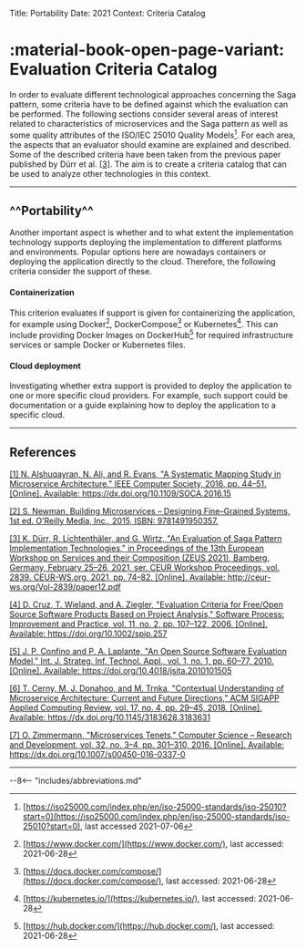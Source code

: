 Title: Portability
Date: 2021
Context: Criteria Catalog

# :material-book-open-page-variant: Evaluation Criteria Catalog

In order to evaluate different technological approaches concerning the Saga pattern, some criteria have to be defined against which the evaluation can be performed.
The following sections consider several areas of interest related to characteristics of microservices and the Saga pattern as well as some quality attributes of the ISO/IEC 25010 Quality Models[^1].
For each area, the aspects that an evaluator should examine are explained and described.
Some of the described criteria have been taken from the previous paper published by Dürr et al. [\[3\]](#3).
The aim is to create a criteria catalog that can be used to analyze other technologies in this context.

-----------------------------------------------------------------------------

## ^^Portability^^

Another important aspect is whether and to what extent the implementation technology supports deploying the implementation to different platforms and environments.
Popular options here are nowadays containers or deploying the application directly to the cloud.
Therefore, the following criteria consider the support of these.

#### Containerization
This criterion evaluates if support is given for containerizing the application, for example using Docker[^4], DockerCompose[^5] or Kubernetes[^6].
This can include providing Docker Images on DockerHub[^7] for required infrastructure services or sample Docker or Kubernetes files.

#### Cloud deployment
Investigating whether extra support is provided to deploy the application to one or more specific cloud providers.
For example, such support could be documentation or a guide explaining how to deploy the application to a specific cloud.

-----------------------------------------------------------------------

## References

<a name="1" href="https://dx.doi.org/10.1109/SOCA.2016.15">[1] N. Alshuqayran, N. Ali, and R. Evans, "A Systematic Mapping Study in Microservice Architecture." IEEE Computer Society, 2016, pp. 44–51. [Online]. Available: https://dx.doi.org/10.1109/SOCA.2016.15</a>

<a name="2" href="https://www.oreilly.com/library/view/building-microservices/9781491950340/">[2] S. Newman, Building Microservices – Designing Fine–Grained Systems, 1st ed. O’Reilly Media, Inc., 2015, ISBN: 9781491950357.</a>

<a name="3" href="http://ceur-ws.org/Vol-2839/paper12.pdf">[3] K. Dürr, R. Lichtenthäler, and G. Wirtz, "An Evaluation of Saga Pattern Implementation Technologies," in Proceedings of the 13th European Workshop on Services and their Composition (ZEUS 2021), Bamberg, Germany, February 25–26, 2021, ser. CEUR Workshop Proceedings, vol. 2839. CEUR-WS.org, 2021, pp. 74–82. [Online]. Available: http://ceur-ws.org/Vol-2839/paper12.pdf</a>

<a name="4" href="https://doi.org/10.1002/spip.257">[4] D. Cruz, T. Wieland, and A. Ziegler, "Evaluation Criteria for Free/Open Source Software Products Based on Project Analysis," Software Process: Improvement and Practice, vol. 11, no. 2, pp. 107–122, 2006. [Online]. Available: https://doi.org/10.1002/spip.257</a>

<a name="5" href="https://doi.org/10.4018/jsita.2010101505">[5] J. P. Confino and P. A. Laplante, "An Open Source Software Evaluation Model," Int. J. Strateg. Inf. Technol. Appl., vol. 1, no. 1, pp. 60–77, 2010. [Online]. Available: https://doi.org/10.4018/jsita.2010101505</a>

<a name="6" href="https://dx.doi.org/10.1145/3183628.3183631">[6] T. Cerny, M. J. Donahoo, and M. Trnka, "Contextual Understanding of Microservice Architecture: Current and Future Directions," ACM SIGAPP Applied Computing Review, vol. 17, no. 4, pp. 29–45, 2018. [Online]. Available: https://dx.doi.org/10.1145/3183628.3183631</a>

<a name="7" href="https://dx.doi.org/10.1007/s00450-016-0337-0">[7] O. Zimmermann, "Microservices Tenets," Computer Science – Research and Development, vol. 32, no. 3–4, pp. 301–310, 2016. [Online]. Available: https://dx.doi.org/10.1007/s00450-016-0337-0</a>

-----------------------------------------------------------------------

[^1]: [https://iso25000.com/index.php/en/iso-25000-standards/iso-25010?start=0](https://iso25000.com/index.php/en/iso-25000-standards/iso-25010?start=0), last
accessed 2021-07-06

[^2]: [https://zipkin.io/](https://zipkin.io/), last accessed 2021-07-09

[^3]: [https://opentracing.io/](https://opentracing.io/), last accessed 2021-06-06

[^4]: [https://www.docker.com/](https://www.docker.com/), last accessed: 2021-06-28

[^5]: [https://docs.docker.com/compose/](https://docs.docker.com/compose/), last accessed: 2021-06-28

[^6]: [https://kubernetes.io/](https://kubernetes.io/), last accessed: 2021-06-28

[^7]: [https://hub.docker.com/](https://hub.docker.com/), last accessed: 2021-06-28

[^8]: [https://docs.github.com/en/get-started/quickstart/fork-a-repo](https://docs.github.com/en/get-started/quickstart/fork-a-repo), last accessed:
2021-06-27

--8<-- "includes/abbreviations.md"
